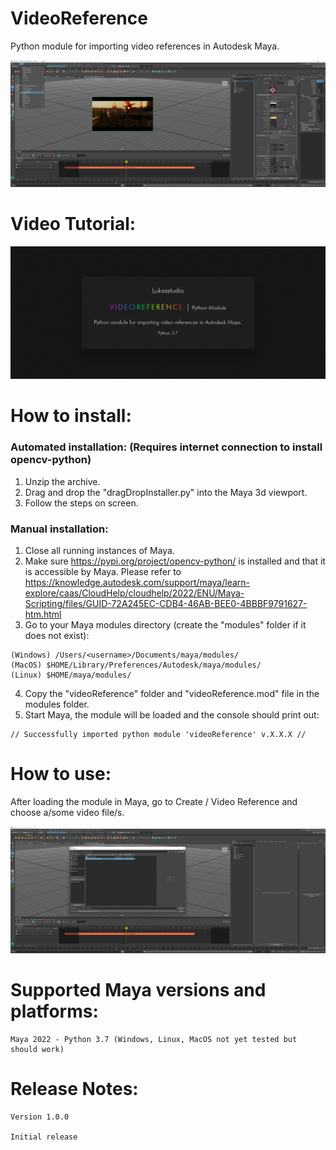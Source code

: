 # VideoReference
Python module for importing video references in Autodesk Maya.

![videoReference loaded in Maya](/images/videoReferenceStill1.png)

# Video Tutorial:
[![Watch the video](/images/introSlate.png)](https://vimeo.com/682272543)

# How to install:

### Automated installation: (Requires internet connection to install opencv-python)
1. Unzip the archive.
2. Drag and drop the "dragDropInstaller.py" into the Maya 3d viewport.
3. Follow the steps on screen.

### Manual installation:
1. Close all running instances of Maya.
2. Make sure https://pypi.org/project/opencv-python/ is installed and that it is accessible by Maya. Please refer to https://knowledge.autodesk.com/support/maya/learn-explore/caas/CloudHelp/cloudhelp/2022/ENU/Maya-Scripting/files/GUID-72A245EC-CDB4-46AB-BEE0-4BBBF9791627-htm.html
3. Go to your Maya modules directory (create the "modules" folder if it does not exist):
```
(Windows) /Users/<username>/Documents/maya/modules/
(MacOS) $HOME/Library/Preferences/Autodesk/maya/modules/
(Linux)	$HOME/maya/modules/
```
4. Copy the "videoReference" folder and "videoReference.mod" file in the modules folder.
5. Start Maya, the module will be loaded and the console should print out:
```
// Successfully imported python module 'videoReference' v.X.X.X //
```

# How to use:
After loading the module in Maya, go to Create / Video Reference and choose a/some video file/s.

![videoReference loaded in Maya](/images/videoReferenceStill2.png)

# Supported Maya versions and platforms:
```
Maya 2022 - Python 3.7 (Windows, Linux, MacOS not yet tested but should work)
```

# Release Notes:
```
Version 1.0.0

Initial release
```